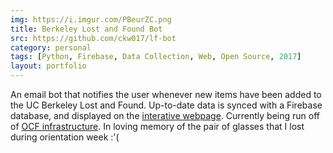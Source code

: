 ```yaml
---
img: https://i.imgur.com/PBeurZC.png
title: Berkeley Lost and Found Bot
src: https://github.com/ckw017/lf-bot
category: personal
tags: [Python, Firebase, Data Collection, Web, Open Source, 2017]
layout: portfolio
---
```

An email bot that notifies the user whenever new items have been added to the UC Berkeley Lost and Found. Up-to-date data is synced with a Firebase database, and displayed on the [interative webpage](https://ckw017.github.io/berkeley-lf-page/). Currently being run off of [OCF infrastructure](https://ocf.io). In loving memory of the pair of glasses that I lost during orientation week :'(
